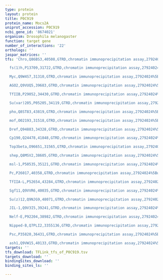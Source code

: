 ```yaml
---
type: protein
layout: protein
title: P0C919
protein_name: Mocs2A
uniprot_accession: P0C919
ncbi_gene_id: '8674021'
organism: Drosophila melanogaster
function: target gene
number_of_interactions: '22'
orthologs: ''
jaspar_matrices: ''
tfs: 'Chro,Q86BS3,40508,GTRD,chromatin immunoprecipitation assay,27924024%5Buid%5D,No

  fs(1)h,P13709,31722,GTRD,chromatin immunoprecipitation assay,27924024%5Buid%5D,No

  Myc,Q9W4S7,31310,GTRD,chromatin immunoprecipitation assay,27924024%5Buid%5D,No

  AGO2,Q9VUQ5,39683,GTRD,chromatin immunoprecipitation assay,27924024%5Buid%5D,No

  TfIIB,P29052,34430,GTRD,chromatin immunoprecipitation assay,27924024%5Buid%5D,No

  Su(var)205,P05205,34119,GTRD,chromatin immunoprecipitation assay,27924024%5Buid%5D,No

  pho,Q8ST83,43819,GTRD,chromatin immunoprecipitation assay,27924024%5Buid%5D,No

  mof,O02193,31518,GTRD,chromatin immunoprecipitation assay,27924024%5Buid%5D,No

  Dref,Q94883,34328,GTRD,chromatin immunoprecipitation assay,27924024%5Buid%5D,No

  Cp190,Q24478,41848,GTRD,chromatin immunoprecipitation assay,27924024%5Buid%5D,No

  Top3beta,O96651,31565,GTRD,chromatin immunoprecipitation assay,27924024%5Buid%5D,No

  shep,Q8MSV2,38605,GTRD,chromatin immunoprecipitation assay,27924024%5Buid%5D,No

  msl-1,P50535,35121,GTRD,chromatin immunoprecipitation assay,27924024%5Buid%5D,No

  Pc,P26017,40358,GTRD,chromatin immunoprecipitation assay,27924024%5Buid%5D,No

  TfIIA-L,P52654,43284,GTRD,chromatin immunoprecipitation assay,27924024%5Buid%5D,No

  Sgf11,Q9VVR6,40035,GTRD,chromatin immunoprecipitation assay,27924024%5Buid%5D,No

  Su(z)12,Q9NJG9,48071,GTRD,chromatin immunoprecipitation assay,27924024%5Buid%5D,No

  JIL-1,Q9V3I5,39241,GTRD,chromatin immunoprecipitation assay,27924024%5Buid%5D,No

  Nelf-E,P92204,38982,GTRD,chromatin immunoprecipitation assay,27924024%5Buid%5D,No

  Nipped-B,Q7PLI2,3355136,GTRD,chromatin immunoprecipitation assay,27924024%5Buid%5D,No

  Psc,P35820,36431,GTRD,chromatin immunoprecipitation assay,27924024%5Buid%5D,No

  ash1,Q9VW15,40133,GTRD,chromatin immunoprecipitation assay,27924024%5Buid%5D,No'
targets: ''
tfs_download: TFLink_tfs_of_P0C919.tsv
targets_download: ''
bindingSites_download: ''
binding_sites_ls: ''

---
```

